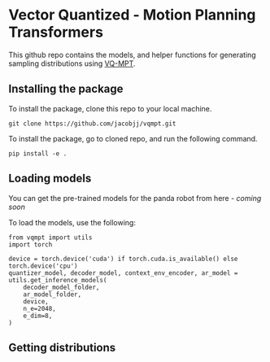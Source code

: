 # Vector Quantized - Motion Planning Transformers

This github repo contains the models, and helper functions for generating sampling distributions using [VQ-MPT](https://sites.google.com/eng.ucsd.edu/vq-mpt/home).

## Installing the package

To install the package, clone this repo to your local machine.

```
git clone https://github.com/jacobjj/vqmpt.git
```

To install the package, go to cloned repo, and run the following command.

```
pip install -e .
```

## Loading models

You can get the pre-trained models for the panda robot from here - *coming soon*

To load the models, use the following:

```
from vqmpt import utils
import torch

device = torch.device('cuda') if torch.cuda.is_available() else torch.device('cpu')
quantizer_model, decoder_model, context_env_encoder, ar_model = utils.get_inference_models(
    decoder_model_folder,
    ar_model_folder,
    device,
    n_e=2048,
    e_dim=8,
)
```

## Getting distributions
